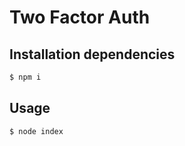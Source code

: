 # Two Factor Auth


## Installation dependencies

```bash
$ npm i
```

## Usage

```bash
$ node index
```